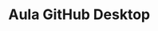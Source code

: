 # Aula GitHub Desktop

<!-- TODO: implementar esse arquivo baseando-se em um template padrão da empresa. -->
